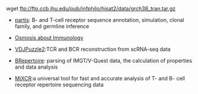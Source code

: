 
wget ftp://ftp.ccb.jhu.edu/pub/infphilo/hisat2/data/grch38_tran.tar.gz

* [partis](https://github.com/psathyrella/partis/): B- and T-cell receptor sequence annotation, simulation, clonal family, and germline inference

* [Osmosis about Immunology](https://www.osmosis.org/home/search?topic=Immunology&show=videos&from=B%20and%20T%20cells&section=)

* [VDJPuzzle2](https://github.com/Miachol/vdjpuzzle2):TCR and BCR reconstruction from scRNA-seq data

* [BRepertoire](http://mabra.biomed.kcl.ac.uk/BRepertoire_3/?): parsing of IMGT/V-Quest data, the calculation of properties and data analysis

* [MiXCR](https://mixcr.readthedocs.io/en/master/):a universal tool for fast and accurate analysis of T- and B- cell receptor repertoire sequencing data



